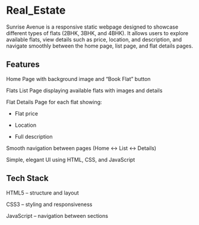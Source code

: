 # Real_Estate
Sunrise Avenue is a responsive static webpage designed to showcase different types of flats (2BHK, 3BHK, and 4BHK).
It allows users to explore available flats, view details such as price, location, and description, and navigate smoothly between the home page, list page, and flat details pages.

## Features

 Home Page with background image and “Book Flat” button

 Flats List Page displaying available flats with images and details

 Flat Details Page for each flat showing:

- Flat price

- Location

- Full description

 Smooth navigation between pages (Home ↔ List ↔ Details)

 Simple, elegant UI using HTML, CSS, and JavaScript

## Tech Stack

HTML5 – structure and layout

CSS3 – styling and responsiveness

JavaScript – navigation between sections
